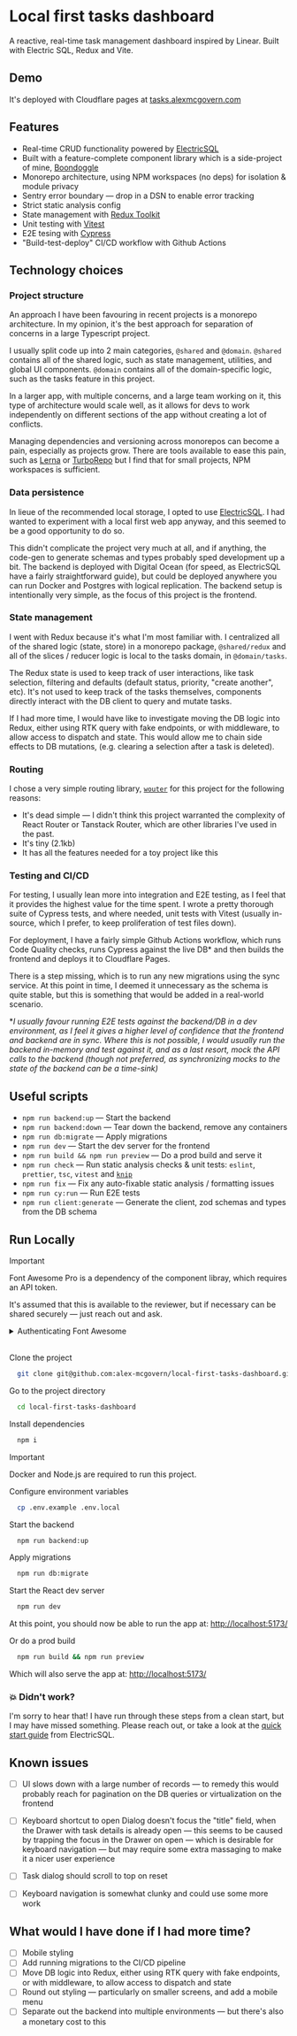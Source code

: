 
# Local first tasks dashboard

A reactive, real-time task management dashboard inspired by Linear. Built with Electric SQL, Redux and Vite.

## Demo

It's deployed with Cloudflare pages at [tasks.alexmcgovern.com](https://tasks.alexmcgovern.com/)

## Features

- Real-time CRUD functionality powered by [ElectricSQL](https://electric-sql.com/)
- Built with a feature-complete component library which is a side-project of mine, [Boondoggle](https://boondoggle.design/)
- Monorepo architecture, using NPM workspaces (no deps) for isolation & module privacy 
- Sentry error boundary — drop in a DSN to enable error tracking
- Strict static analysis config
- State management with [Redux Toolkit](https://redux-toolkit.js.org/)
- Unit testing with [Vitest](https://vitest.dev/)
- E2E tesing with [Cypress](https://www.cypress.io/)
- "Build-test-deploy" CI/CD workflow with Github Actions

## Technology choices

### Project structure

An approach I have been favouring in recent projects is a monorepo architecture. In my opinion, it's the best approach for separation of concerns in a large Typescript project.

I usually split code up into 2 main categories, `@shared` and `@domain`. `@shared` contains all of the shared logic, such as state management, utilities, and global UI components. `@domain` contains all of the domain-specific logic, such as the tasks feature in this project.

In a larger app, with multiple concerns, and a large team working on it, this type of architecture would scale well, as it allows for devs to work independently on different sections of the app without creating a lot of conflicts.

Managing dependencies and versioning across monorepos can become a pain, especially as projects grow. There are tools available to ease this pain, such as [Lerna](https://lerna.js.org/) or [TurboRepo](https://turbo.build/repo) but I find that for small projects, NPM workspaces is sufficient.

### Data persistence

In lieue of the recommended local storage, I opted to use [ElectricSQL](https://electric-sql.com/). I had wanted to experiment with a local first web app anyway, and this seemed to be a good opportunity to do so.

This didn't complicate the project very much at all, and if anything, the code-gen to generate schemas and types probably sped development up a bit. The backend is deployed with Digital Ocean (for speed, as ElectricSQL have a fairly straightforward guide), but could be deployed anywhere you can run Docker and Postgres with logical replication. The backend setup is intentionally very simple, as the focus of this project is the frontend.

### State management

I went with Redux because it's what I'm most familiar with. I centralized all of the shared logic (state, store) in a monorepo package, `@shared/redux` and all of the slices / reducer logic is local to the tasks domain, in `@domain/tasks`.

The Redux state is used to keep track of user interactions, like task selection, filtering and defaults (default status, priority, "create another", etc). It's not used to keep track of the tasks themselves, components directly interact with the DB client to query and mutate tasks.

If I had more time, I would have like to investigate moving the DB logic into Redux, either using RTK query with fake endpoints, or with middleware, to allow access to dispatch and state. This would allow me to chain side effects to DB mutations, (e.g. clearing a selection after a task is deleted).

### Routing

I chose a very simple routing library, [`wouter`](https://github.com/molefrog/wouter) for this project for the following reasons:
- It's dead simple — I didn't think this project warranted the complexity of React Router or Tanstack Router, which are other libraries I've used in the past.
- It's tiny (2.1kb)
- It has all the features needed for a toy project like this

### Testing and CI/CD

For testing, I usually lean more into integration and E2E testing, as I feel that it provides the highest value for the time spent. I wrote a pretty thorough suite of Cypress tests, and where needed, unit tests with Vitest (usually in-source, which I prefer, to keep proliferation of test files down).

For deployment, I have a fairly simple Github Actions workflow, which runs Code Quality checks, runs Cypress against the live DB* and then builds the frontend and deploys it to Cloudflare Pages.

There is a step missing, which is to run any new migrations using the sync service. At this point in time, I deemed it unnecessary as the schema is quite stable, but this is something that would be added in a real-world scenario.

**I usually favour running E2E tests against the backend/DB in a dev environment, as I feel it gives a higher level of confidence that the frontend and backend are in sync. Where this is not possible, I would usually run the backend in-memory and test against it, and as a last resort, mock the API calls to the backend (though not preferred, as synchronizing mocks to the state of the backend can be a time-sink)*

## Useful scripts

- `npm run backend:up` — Start the backend
- `npm run backend:down` — Tear down the backend, remove any containers
- `npm run db:migrate` — Apply migrations
- `npm run dev` — Start the dev server for the frontend
- `npm run build && npm run preview` — Do a prod build and serve it
- `npm run check` — Run static analysis checks & unit tests: `eslint`, `prettier`, `tsc`, `vitest` and [`knip`](https://knip.dev/)
- `npm run fix` — Fix any auto-fixable static analysis / formatting issues
- `npm run cy:run` — Run E2E tests
- `npm run client:generate` — Generate the client, zod schemas and types from the DB schema

## Run Locally

> [!IMPORTANT]  
> Font Awesome Pro is a dependency of the component libray, which requires an API token.
> 
> It's assumed that this is available to the reviewer, but if necessary can be shared securely — just reach out and ask.

<details>
<summary>Authenticating Font Awesome</strong></summary>
<br />
In order to install FontAwesome icon library, you will to export a `FONTAWESOME_TOKEN`
global environment variable on your machine.

Once you've obtained this token, (assuming you're using `zsh`, the default shell on Mac
OS) you can export it like so:

1. Open your `.zshrc` for editing using your preferred method, e.g. by running:

    ```shell
    open ~/.zshrc
    ```

2. Add this line: (substituting in your token)

    ```shell
    export FONTAWESOME_TOKEN={TOKEN}
    ```

3. once saved, you can source your updated `.zshrc` by running:

    ```shell
    source ~/.zshrc
    ```

---

_Then proceed with installation..._
</details>

<br />

Clone the project

```bash
  git clone git@github.com:alex-mcgovern/local-first-tasks-dashboard.git
```

Go to the project directory

```bash
  cd local-first-tasks-dashboard
```

Install dependencies

```bash
  npm i
```

> [!IMPORTANT]  
> Docker and Node.js are required to run this project.

Configure environment variables

```bash
  cp .env.example .env.local
```

Start the backend

```bash
  npm run backend:up
```

Apply migrations
  
```bash
  npm run db:migrate
```

Start the React dev server

```bash
  npm run dev
```

At this point, you should now be able to run the app at: [http://localhost:5173/](http://localhost:5173/)


Or do a prod build

```bash
  npm run build && npm run preview
```

Which will also serve the app at: [http://localhost:5173/](http://localhost:5173/)

### 💥 Didn't work?

I'm sorry to hear that! I have run through these steps from a clean start, but I may have missed something. Please reach out, or take a look at the [quick start guide](https://electric-sql.com/docs/quickstart) from ElectricSQL.

## Known issues

- [ ] UI slows down with a large number of records — to remedy this would probably reach for pagination on the DB queries or virtualization on the frontend
- [ ] Keyboard shortcut to open Dialog doesn't focus the "title" field, when the Drawer with task details is already open — this seems to be caused by trapping the focus in the Drawer on open — which is desirable for keyboard navigation — but may require some extra massaging to make it a nicer user experience
- [ ] Task dialog should scroll to top on reset
- [ ] Keyboard navigation is somewhat clunky and could use some more work


## What would I have done if I had more time?

- [ ] Mobile styling
- [ ] Add running migrations to the CI/CD pipeline
- [ ] Move DB logic into Redux, either using RTK query with fake endpoints, or with middleware, to allow access to dispatch and state
- [ ] Round out styling — particularly on smaller screens, and add a mobile menu
- [ ] Separate out the backend into multiple environments — but there's also a monetary cost to this
